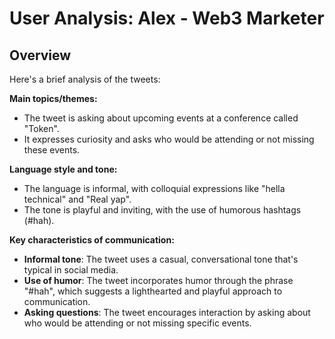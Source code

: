 # User Analysis: Alex - Web3 Marketer

## Overview

Here's a brief analysis of the tweets:

**Main topics/themes:**

* The tweet is asking about upcoming events at a conference called "Token".
* It expresses curiosity and asks who would be attending or not missing these events.

**Language style and tone:**

* The language is informal, with colloquial expressions like "hella technical" and "Real yap".
* The tone is playful and inviting, with the use of humorous hashtags (#hah).

**Key characteristics of communication:**

* **Informal tone**: The tweet uses a casual, conversational tone that's typical in social media.
* **Use of humor**: The tweet incorporates humor through the phrase "#hah", which suggests a lighthearted and playful approach to communication.
* **Asking questions**: The tweet encourages interaction by asking about who would be attending or not missing specific events.